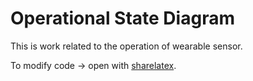 # Operational State Diagram

This is work related to the operation of wearable sensor.

To modify code -> open with [sharelatex](https://www.sharelatex.com/).

